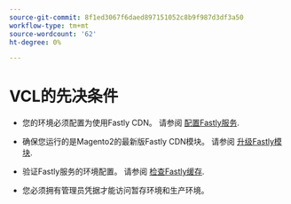 ```yaml
---
source-git-commit: 8f1ed3067f6daed897151052c8b9f987d3df3a50
workflow-type: tm+mt
source-wordcount: '62'
ht-degree: 0%

---
```

# VCL的先决条件

<!-- Prerequisites section inserted in tutorials for customizing the Fastly service configuration with custom VCL snippets. -->

- 您的环境必须配置为使用Fastly CDN。 请参阅 [配置Fastly服务](/help/cloud-guide/cdn/fastly-configuration.md).

- 确保您运行的是Magento2的最新版Fastly CDN模块。 请参阅 [升级Fastly模块](/help/cloud-guide/cdn/fastly-configuration.md#upgrade-fastly-module).

- 验证Fastly服务的环境配置。 请参阅 [检查Fastly缓存](/help/cloud-guide/launch/checklist.md#verify-fastly-caching).

- 您必须拥有管理员凭据才能访问暂存环境和生产环境。
